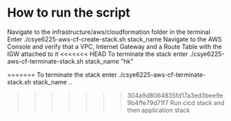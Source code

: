 # How to run the script

Navigate to the infrastructure/aws/cloudformation folder in the terminal
Enter ./csye6225-aws-cf-create-stack.sh stack_name
Navigate to the AWS Console and verify that a VPC, Internet Gateway and a Route Table with the IGW attached to it
<<<<<<< HEAD
To terminate the stack enter ./csye6225-aws-cf-terminate-stack.sh stack_name "hk"

=======
To terminate the stack enter ./csye6225-aws-cf-terminate-stack.sh stack_name
..
>>>>>>> 304a9d8064835fd17a3ed3bee9e9b4ffe79d71f7
Run cicd stack and then application stack

